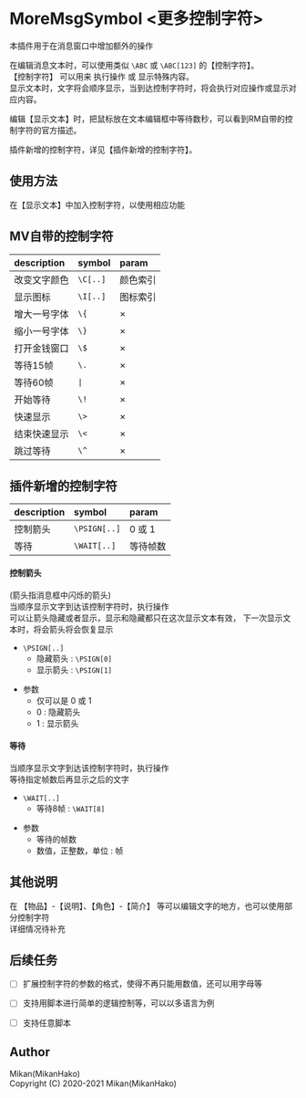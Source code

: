 # MoreMsgSymbol <更多控制字符>

本插件用于在消息窗口中增加额外的操作  

在编辑消息文本时，可以使用类似 `\ABC` 或 `\ABC[123]` 的【控制字符】。  
【控制字符】 可以用来 执行操作 或 显示特殊内容。  
显示文本时，文字将会顺序显示，当到达控制字符时，将会执行对应操作或显示对应内容。  

编辑【显示文本】时，把鼠标放在文本编辑框中等待数秒，可以看到RM自带的控制字符的官方描述。  

插件新增的控制字符，详见【插件新增的控制字符】。  


## 使用方法

在【显示文本】中加入控制字符，以使用相应功能  


## MV自带的控制字符

| description  | symbol   | param    |
| :----------  | :-----   | :------  |
| 改变文字颜色 | `\C[..]` | 颜色索引 |
| 显示图标     | `\I[..]` | 图标索引 |
| 增大一号字体 | `\{`     | ×        |
| 缩小一号字体 | `\}`     | ×        |
| 打开金钱窗口 | `\$`     | ×        |
| 等待15帧     | `\.`     | ×        |
| 等待60帧     | `\|`     | ×        |
| 开始等待     | `\!`     | ×        |
| 快速显示     | `\>`     | ×        |
| 结束快速显示 | `\<`     | ×        |
| 跳过等待     | `\^`     | ×        |


## 插件新增的控制字符

| description | symbol       | param    |
| :---------- | :---------   | :------  |
| 控制箭头    | `\PSIGN[..]` | 0 或 1   |
| 等待        | `\WAIT[..]`  | 等待帧数 |

#### 控制箭头
(箭头指消息框中闪烁的箭头)  
当顺序显示文字到达该控制字符时，执行操作  
可以让箭头隐藏或者显示，显示和隐藏都只在这次显示文本有效，
下一次显示文本时，将会箭头将会恢复显示  

* `\PSIGN[..]`
  * 隐藏箭头 : `\PSIGN[0]`
  * 显示箭头 : `\PSIGN[1]`
+ 参数
  - 仅可以是 0 或 1
  - 0 : 隐藏箭头
  - 1 : 显示箭头

#### 等待
当顺序显示文字到达该控制字符时，执行操作  
等待指定帧数后再显示之后的文字  

* `\WAIT[..]`
  * 等待8帧 : `\WAIT[8]`
+ 参数
  - 等待的帧数
  - 数值，正整数，单位 : 帧


## 其他说明

在 【物品】-【说明】、【角色】-【简介】 等可以编辑文字的地方，也可以使用部分控制字符  
详细情况待补充  


## 后续任务

- [ ] 扩展控制字符的参数的格式，使得不再只能用数值，还可以用字母等
- [ ] 支持用脚本进行简单的逻辑控制等，可以以多语言为例
- [ ] 支持任意脚本


## Author
Mikan(MikanHako)  
Copyright (C) 2020-2021 Mikan(MikanHako)  
